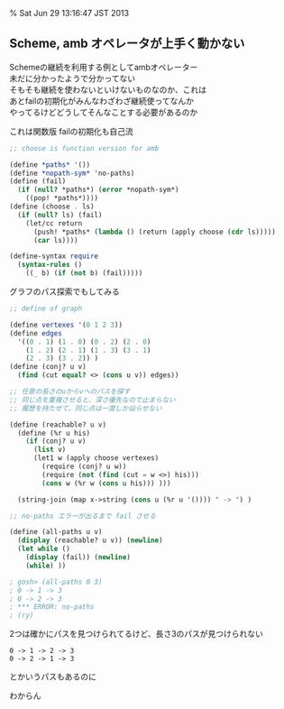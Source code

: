 % Sat Jun 29 13:16:47 JST 2013

## Scheme, amb オペレータが上手く動かない

Schemeの継続を利用する例としてambオペレーター  
未だに分かったようで分かってない  
そもそも継続を使わないといけないものなのか、これは  
あとfailの初期化がみんなわざわざ継続使ってなんか  
やってるけどどうしてそんなことする必要があるのか

これは関数版
failの初期化も自己流

```scheme
;; choose is function version for amb

(define *paths* '())
(define *nopath-sym* 'no-paths)
(define (fail)
  (if (null? *paths*) (error *nopath-sym*)
    ((pop! *paths*))))
(define (choose . ls)
  (if (null? ls) (fail)
    (let/cc return
      (push! *paths* (lambda () (return (apply choose (cdr ls)))))
      (car ls))))

(define-syntax require
  (syntax-rules ()
    ((_ b) (if (not b) (fail)))))
```

グラフのパス探索でもしてみる

```scheme
;; define of graph

(define vertexes '(0 1 2 3))
(define edges
  '((0 . 1) (1 . 0) (0 . 2) (2 . 0)
    (1 . 2) (2 . 1) (1 . 3) (3 . 1)
    (2 . 3) (3 . 2)) )
(define (conj? u v)
  (find (cut equal? <> (cons u v)) edges))

;; 任意の長さのuからvへのパスを探す
;; 同じ点を重複させると、深さ優先なので止まらない
;; 履歴を持たせて、同じ点は一度しか辿らせない

(define (reachable? u v)
  (define (%r u his)
    (if (conj? u v)
      (list v)
      (let1 w (apply choose vertexes)
        (require (conj? u w))
        (require (not (find (cut = w <>) his)))
        (cons w (%r w (cons u his))) )))

  (string-join (map x->string (cons u (%r u '()))) " -> ") )

;; no-paths エラーが出るまで fail させる

(define (all-paths u v)
  (display (reachable? u v)) (newline)
  (let while ()
    (display (fail)) (newline)
    (while) ))

; gosh> (all-paths 0 3)
; 0 -> 1 -> 3
; 0 -> 2 -> 3
; *** ERROR: no-paths
; (ry)
```

2つは確かにパスを見つけられてるけど、長さ3のパスが見つけられない

    0 -> 1 -> 2 -> 3
    0 -> 2 -> 1 -> 3

とかいうパスもあるのに

わからん
